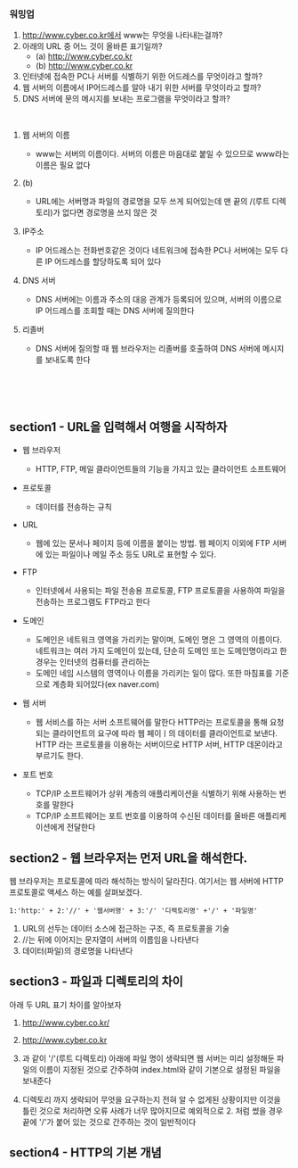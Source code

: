 ### 워밍업
1. http://www.cyber.co.kr에서 www는 무엇을 나타내는걸까?
2. 아래의 URL 중 어느 것이 올바른 표기일까?
   - (a) http://www.cyber.co.kr
   - (b) http://www.cyber.co.kr
3. 인터넷에 접속한 PC나 서버를 식별하기 위한 어드레스를 무엇이라고 할까?
4. 웹 서버의 이름에서 IP어드레스를 알아 내기 위한 서버를 무엇이라고 할까?
5. DNS 서버에 문의 메시지를 보내는 프로그램을 무엇이라고 할까?

<br>

1. 웹 서버의 이름
   - www는 서버의 이름이다. 서버의 이름은 마음대로 붙일 수 있으므로 www라는 이름은 필요 없다
2. (b)
   - URL에는 서버명과 파일의 경로명을 모두 쓰게 되어있는데 맨 끝의 /(루트 디렉토리)가 없다면 경로명을 쓰지 않은 것
3. IP주소
   - IP 어드레스는 전화번호같은 것이다 네트워크에 접속한 PC나 서버에는 모두 다른 IP 어드레스를 할당하도록 되어 있다

4. DNS 서버
   - DNS 서버에는 이름과 주소의 대응 관계가 등록되어 있으며, 서버의 이름으로 IP 어드레스를 조회할 때는 DNS 서버에 질의한다

5. 리졸버
   - DNS 서버에 질의할 때 웹 브라우저는 리졸버를 호출하여 DNS 서버에 메시지를 보내도록 한다

<br><br><br>

## section1 - URL을 입력해서 여행을 시작하자
- 웹 브라우저
  - HTTP, FTP, 메일 클라이언트들의 기능을 가지고 있는 클라이언트 소프트웨어
- 프로토콜
  - 데이터를 전송하는 규칙
- URL
  - 웹에 있는 문서나 페이지 등에 이름을 붙이는 방법. 웹 페이지 이외에 FTP 서버에 있는 파일이나 메일 주소 등도 URL로 표현할 수 있다.
- FTP
  - 인터넷에서 사용되는 파일 전송용 프로토콜, FTP 프로토콜을 사용하여 파일을 전송하는 프로그램도 FTP라고 한다
- 도메인
  - 도메인은 네트워크 영역을 가리키는 말이며, 도메인 명은 그 영역의 이름이다. 네트워크는 여러 가지 도메인이 있는데,  단순히 도메인 또는 도메인명이라고 한 경우는 인터넷의 컴퓨터를 관리하는
  - 도메인 네임 시스템의 영역이나 이름을 가리키는 일이 많다. 또한 마침표를 기준으로 계층화 되어있다(ex naver.com)
- 웹 서버
  - 웹 서비스를 하는 서버 소프트웨어를 말한다 HTTP라는 프로토콜을 통해 요청되는 클라이언트의 요구에 따라 웹 페이ㅣ의 데이터를 클라이언트로 보낸다. HTTP 라는 프로토콜을 이용하는 서버이므로 HTTP 서버, HTTP 데몬이라고 부르기도 한다. 
 
- 포트 번호
  - TCP/IP 소프트웨어가 상위 계층의 애플리케이션을 식별하기 위해 사용하는 번호를 말한다
  - TCP/IP 소프트웨어는 포트 번호를 이용하여 수신된 데이터를 올바른 애플리케이션에게 전달한다

## section2 - 웹 브라우저는 먼저 URL을 해석한다.
웹 브라우저는 프로토콜에 따라 해석하는 방식이 달라진다. 여기서는 웹 서버에 HTTP프로토콜로 액세스 하는 예를 살펴보겠다.
```
1:'http:' + 2:'//' + '웹서버명' + 3:'/' '디렉토리명' +'/' + '파일명'
```
1. URL의 선두는 데이터 소스에 접근하는 구조, 즉 프로토콜을 기술
2. //는 뒤에 이어지는 문자열이 서버의 이름임을 나타낸다
3. 데이터(파일)의 경로명을 나타낸다

## section3 - 파일과 디렉토리의 차이

아래 두 URL 표기 차이를 알아보자

1. http://www.cyber.co.kr/
2. http://www.cyber.co.kr

1. 과 같이 '/'(루트 디렉토리) 아래에 파일 명이 생략되면 웹 서버는 미리 설정해둔 파일의 이름이 지정된 것으로 간주하여 index.html와 같이 기본으로 설정된 파일을 보내준다
2. 디렉토리 까지 생략되어 무엇을 요구하는지 전혀 알 수 없게된 상황이지만 이것을 틀린 것으로 처리하면 오류 사례가 너무 많아지므로 예외적으로 2. 처럼 썼을 경우 끝에 '/'가
   붙어 있는 것으로 간주하는 것이 일반적이다

## section4 - HTTP의 기본 개념
